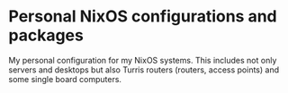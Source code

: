 # Personal NixOS configurations and packages

My personal configuration for my NixOS systems. This includes not only servers
and desktops but also Turris routers (routers, access points) and some single
board computers.
